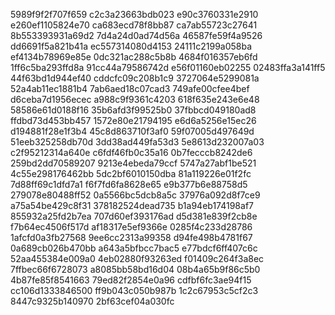 5989f9f2f707f659
c2c3a23663bdb023
e90c3760331e2910
e260ef1105824e70
ca683ecd78f8bb87
ca7ab55723c27641
8b553393931a69d2
7d4a24d0ad74d56a
46587fe59f4a9526
dd6691f5a821b41a
ec557314080d4153
24111c2199a058ba
ef4134b78969e85e
0dc321ac288c5b8b
4684f016357eb6fd
1ff6c5ba293ffd8a
91cc44a79586742d
e56f01160eb02255
02483ffa3a141ff5
44f63bd1d944ef40
cddcfc09c208b1c9
3727064e5299081a
52a4ab11ec1881b4
7ab6aed18c07cad3
749afe00cfee4bef
d6ceba7d1956ecec
a988c9f9361c4203
618f635e243e6e48
58586e61d0188f16
35b6afd3f99525b0
37fbbcd049180ad8
ffdbd73d453bb457
1572e80e21794195
e6d6a5256e15ec26
d194881f28e1f3b4
45c8d863710f3af0
59f07005d497649d
51eeb325258db70d
3dd38ad449fa53d3
5e8613d232007a03
c2f95212314a640e
c6fdf46fb0c35a16
0b7fecccb8242de6
259bd2dd70589207
9213e4ebeda79ccf
5747a27abf1be521
4c55e298176462bb
5dc2bf6010150dba
81a119226e01f2fc
7d88ff69c1dfd7a1
f6f7fd6fa8628e65
e9b377b6e88758d5
279078e80488ff52
0a5566bc5dcb8a5c
37976a092d8f7ce9
a75a54be429c8f31
378182524dead735
b1a94eb174198af7
855932a25fd2b7ea
707d60ef393176ad
d5d381e839f2cb8e
f7b64ec4506f517d
af18317e5ef9366e
0285f4c233d28786
1afcfd0a3fb27568
9ee6cc2313a99358
d94fe498b4781f67
0a689cb026b470bb
a643a5bfbcc7bac5
e77bdcf6ff407c6c
52aa455384e009a0
4eb02880f93263ed
f01409c264f3a8ec
7ffbec66f6728073
a8085bb58bd16d04
08b4a65b9f86c5b0
4b87fe85f8541663
79ed82f2854e0a96
cdfbf6fc3ae94f15
cc106d1333846500
ff9b043c050b987b
1c2c67953c5cf2c3
8447c9325b140970
2bf63cef04a030fc

